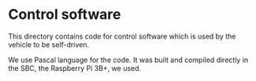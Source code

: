 Control software
====

This directory contains code for control software which is used by the vehicle to be self-driven.

We use Pascal language for the code. It was built and compiled directly in the SBC, the Raspberry Pi 3B+, we used.
